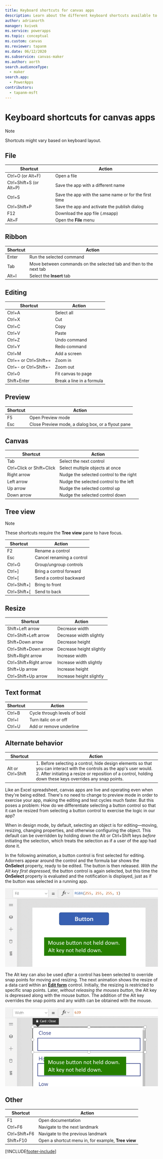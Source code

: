 ```yaml
---
title: Keyboard shortcuts for canvas apps
description: Learn about the different keyboard shortcuts available to run various actions and operations within canvas apps.
author: adrianorth
manager: kvivek
ms.service: powerapps
ms.topic: conceptual
ms.custom: canvas
ms.reviewer: tapanm
ms.date: 06/12/2020
ms.subservice: canvas-maker
ms.author: aorth
search.audienceType: 
  - maker
search.app: 
  - PowerApps
contributors:
  - tapanm-msft
---
```

# Keyboard shortcuts for canvas apps

> [!NOTE]
> Shortcuts might vary based on keyboard layout.

## File

| Shortcut | Action |
|--|--|
| Ctrl+O (or Alt+F) | Open a file |
| Ctrl+Shift+S (or Alt+P) | Save the app with a different name |
| Ctrl+S | Save the app with the same name or for the first time |
| Ctrl+Shift+P | Save the app and activate the publish dialog |
| F12 | Download the app file (.msapp) |
| Alt+F | Open the **File** menu |

## Ribbon

| Shortcut | Action |
|--|--|
| Enter | Run the selected command |
| Tab | Move between commands on the selected tab and then to the next tab |
| Alt+I | Select the **Insert** tab |

## Editing

| Shortcut | Action |
|--|--|
| Ctrl+A | Select all |
| Ctrl+X | Cut |
| Ctrl+C | Copy |
| Ctrl+V | Paste |
| Ctrl+Z | Undo command |
| Ctrl+Y | Redo command |
| Ctrl+M | Add a screen |
| Ctrl+= or Ctrl+Shift+= | Zoom in |
| Ctrl+- or Ctrl+Shift+- | Zoom out |
| Ctrl+0 | Fit canvas to page |
| Shift+Enter | Break a line in a formula |

## Preview

| Shortcut | Action |
|--|--|
| F5 | Open Preview mode |
| Esc | Close Preview mode, a dialog box, or a flyout pane |

## Canvas

| Shortcut | Action |
|--|--|
| Tab | Select the next control |
| Ctrl+Click or Shift+Click | Select multiple objects at once |
| Right arrow | Nudge the selected control to the right |
| Left arrow | Nudge the selected control to the left |
| Up arrow | Nudge the selected control up |
| Down arrow | Nudge the selected control down |

## Tree view

> [!NOTE]
> These shortcuts require the **Tree view** pane to have focus.

| Shortcut | Action |
|--|--|
| F2 | Rename a control |
| Esc | Cancel renaming a control |
| Ctrl+G | Group/ungroup controls |
| Ctrl+] | Bring a control forward |
| Ctrl+[ | Send a control backward |
| Ctrl+Shift+] | Bring to front |
| Ctrl+Shift+[ | Send to back |

## Resize

| Shortcut | Action |
|--|--|
| Shift+Left arrow | Decrease width |
| Ctrl+Shift+Left arrow | Decrease width slightly |
| Shift+Down arrow | Decrease height |
| Ctrl+Shift+Down arrow | Decrease height slightly |
| Shift+Right arrow | Increase width |
| Ctrl+Shift+Right arrow | Increase width slightly |
| Shift+Up arrow | Increase height |
| Ctrl+Shift+Up arrow | Increase height slightly |

## Text format

| Shortcut | Action |
|--|--|
| Ctrl+B  | Cycle through levels of bold |
| Ctrl+I | Turn italic on or off |
| Ctrl+U | Add or remove underline |

## Alternate behavior

| Shortcut | Action |
|--|--|
| Alt or Ctrl+Shift | 1. Before selecting a control, hide design elements so that you can interact with the controls as the app's user would.<br>2. After initiating a resize or reposition of a control, holding down these keys overrides any snap points. |

Like an Excel spreadsheet, canvas apps are live and operating even when they're being edited. There's no need to change to preview mode in order to exercise your app, making the editing and test cycles much faster. But this poses a problem: How do we differentiate selecting a button control so that it can be resized from selecting a button control to exercise the logic in our app?

When in design mode, by default, selecting an object is for editing—moving, resizing, changing properties, and otherwise configuring the object. This default can be overridden by holding down the Alt or Ctrl+Shift keys *before* initiating the selection, which treats the selection as if a user of the app had done it.  

In the following animation, a button control is first selected for editing.  Adorners appear around the control and the formula bar shows the **OnSelect** property, ready to be edited.  The button is then released.  *With the Alt key first depressed*, the button control is again selected, but this time the **OnSelect** property is evaluated and the notification is displayed, just as if the button was selected in a running app.  

![Animation showing the effect of starting by holding down the alt key select a button control.](media/keyboard-shortcuts/alt-select.gif)

The Alt key can also be used *after* a control has been selected to override snap points for moving and resizing.  The next animation shows the resize of a data card within an [**Edit form**](controls/control-form-detail.md) control.  Initially, the resizing is restricted to specific snap points.  Later, *without releasing the mouses button*, the Alt key is depressed along with the mouse button. The addition of the Alt key overrides the snap points and any width can be obtained with the mouse. 

![Animation showing the effect of adding the alt key to the resize of a data card.](media/keyboard-shortcuts/alt-fine-control.gif)

## Other

| Shortcut | Action |
|--|--|
| F1 | Open documentation |
| Ctrl+F6 | Navigate to the next landmark |
| Ctrl+Shift+F6 | Navigate to the previous landmark |
| Shift+F10 | Open a shortcut menu in, for example, **Tree view** |


 


[!INCLUDE[footer-include](../../includes/footer-banner.md)]
